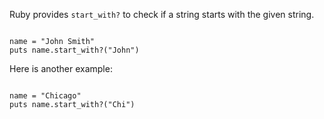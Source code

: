 Ruby provides `start_with?`
to check if a string
starts with the given
string.

<codeblock language="ruby" type="lesson">
<code>
name = "John Smith"
puts name.start_with?("John")
</code>
</codeblock>

Here is another example:

<codeblock language="ruby" type="lesson">
<code>
name = "Chicago"
puts name.start_with?("Chi")
</code>
</codeblock>